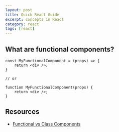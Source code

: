 ```yaml
---
layout: post
title: Quick React Guide
excerpt: concepts in React
category: react
tags: [react]
---
```


## What are functional components?
```
const MyFunctionalComponent = (props) => {
    return <div />;
}

// or

function MyFunctionalComponent(props) {
    return <div />;
}
```

## Resources
* [Functional vs Class Components](https://djoech.medium.com/functional-vs-class-components-in-react-231e3fbd7108)